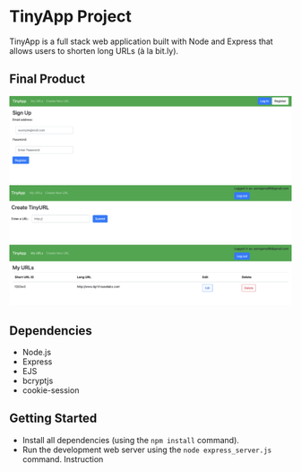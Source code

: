 # TinyApp Project

TinyApp is a full stack web application built with Node and Express that allows users to shorten long URLs (à la bit.ly).

## Final Product

!["Registration Page"](./docs/TinyApp_Registration_Page.png)
!["Create URL Page"](./TinyApp_Create_URL.png)
!["URL Home Page"](./TinyApp_URLs.png)

## Dependencies

- Node.js
- Express
- EJS
- bcryptjs
- cookie-session

## Getting Started

- Install all dependencies (using the `npm install` command).
- Run the development web server using the `node express_server.js` command.
Instruction
